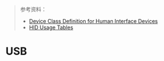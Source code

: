 > 参考资料：
>
> - [Device Class Definition for Human Interface Devices](https://www.usb.org/sites/default/files/hid1_11.pdf)
> - [HID Usage Tables](https://www.usb.org/sites/default/files/documents/hut1_12v2.pdf)

# USB

